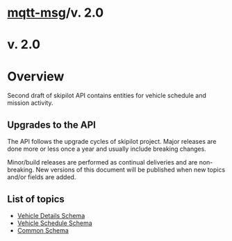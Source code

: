 # [mqtt-msg](../README.md)/v. 2.0

# v. 2.0

# Overview
Second draft of skipilot API contains entities for vehicle schedule and mission activity.

## Upgrades to the API
The API follows the upgrade cycles of skipilot project. Major releases are done more or less once a year and usually include breaking changes.

Minor/build releases are performed as continual deliveries and are non-breaking. New versions of this document will be published when new topics and/or fields are added.


## List of topics
- [Vehicle Details Schema](./doc/vehicle-details/README.md)
- [Vehicle Schedule Schema](./doc/vehicle-schedule/README.md) 
- [Common Schema](./doc/common/README.md) 